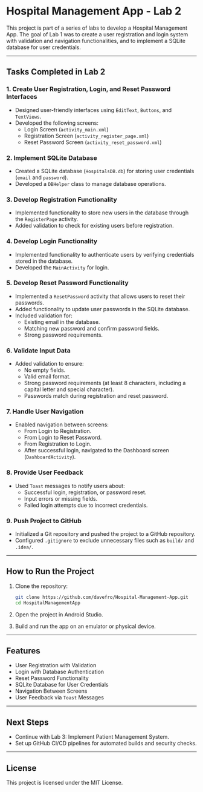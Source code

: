 
# Hospital Management App - Lab 2

This project is part of a series of labs to develop a Hospital Management App. The goal of Lab 1 was to create a user registration and login system with validation and navigation functionalities, and to implement a SQLite database for user credentials.

---

## **Tasks Completed in Lab 2**

### 1. **Create User Registration, Login, and Reset Password Interfaces**
- Designed user-friendly interfaces using `EditText`, `Buttons`, and `TextViews`.
- Developed the following screens:
  - Login Screen (`activity_main.xml`)
  - Registration Screen (`activity_register_page.xml`)
  - Reset Password Screen (`activity_reset_password.xml`)

### 2. **Implement SQLite Database**
- Created a SQLite database (`HospitalsDB.db`) for storing user credentials (`email` and `password`).
- Developed a `DBHelper` class to manage database operations.

### 3. **Develop Registration Functionality**
- Implemented functionality to store new users in the database through the `RegisterPage` activity.
- Added validation to check for existing users before registration.

### 4. **Develop Login Functionality**
- Implemented functionality to authenticate users by verifying credentials stored in the database.
- Developed the `MainActivity` for login.

### 5. **Develop Reset Password Functionality**
- Implemented a `ResetPassword` activity that allows users to reset their passwords.
- Added functionality to update user passwords in the SQLite database.
- Included validation for:
  - Existing email in the database.
  - Matching new password and confirm password fields.
  - Strong password requirements.

### 6. **Validate Input Data**
- Added validation to ensure:
  - No empty fields.
  - Valid email format.
  - Strong password requirements (at least 8 characters, including a capital letter and special character).
  - Passwords match during registration and reset password.

### 7. **Handle User Navigation**
- Enabled navigation between screens:
  - From Login to Registration.
  - From Login to Reset Password.
  - From Registration to Login.
  - After successful login, navigated to the Dashboard screen (`DashboardActivity`).

### 8. **Provide User Feedback**
- Used `Toast` messages to notify users about:
  - Successful login, registration, or password reset.
  - Input errors or missing fields.
  - Failed login attempts due to incorrect credentials.

### 9. **Push Project to GitHub**
- Initialized a Git repository and pushed the project to a GitHub repository.
- Configured `.gitignore` to exclude unnecessary files such as `build/` and `.idea/`.

---

## **How to Run the Project**

1. Clone the repository:
   ```bash
   git clone https://github.com/davefro/Hospital-Management-App.git
   cd HospitalManagementApp
   ```

2. Open the project in Android Studio.

3. Build and run the app on an emulator or physical device.

---

## **Features**

- User Registration with Validation
- Login with Database Authentication
- Reset Password Functionality
- SQLite Database for User Credentials
- Navigation Between Screens
- User Feedback via `Toast` Messages

---

## **Next Steps**

- Continue with Lab 3: Implement Patient Management System.
- Set up GitHub CI/CD pipelines for automated builds and security checks.

---


## **License**

This project is licensed under the MIT License.
